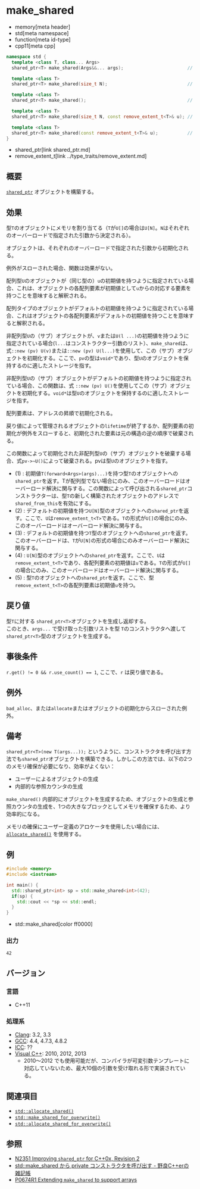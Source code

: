 # make_shared
* memory[meta header]
* std[meta namespace]
* function[meta id-type]
* cpp11[meta cpp]

```cpp
namespace std {
  template <class T, class... Args>
  shared_ptr<T> make_shared(Args&&... args);                        // (1)

  template <class T>
  shared_ptr<T> make_shared(size_t N);                              // (2) C++20 から

  template <class T>
  shared_ptr<T> make_shared();                                      // (3) C++20 から

  template <class T>
  shared_ptr<T> make_shared(size_t N, const remove_extent_t<T>& u); // (4) C++20 から

  template <class T>
  shared_ptr<T> make_shared(const remove_extent_t<T>& u);           // (5) C++20 から
}
```
* shared_ptr[link shared_ptr.md]
* remove_extent_t[link ../type_traits/remove_extent.md]

## 概要
[`shared_ptr`](shared_ptr.md) オブジェクトを構築する。


## 効果
型`T`のオブジェクトにメモリを割り当てる（`T`が`U[]`の場合は`U[N]`。`N`はそれぞれのオーバーロードで指定された引数から決定される）。

オブジェクトは、それぞれのオーバーロードで指定された引数から初期化される。

例外がスローされた場合、関数は効果がない。

配列型`U`のオブジェクトが（同じ型の）`u`の初期値を持つように指定されている場合、これは、オブジェクトの各配列要素が初期値として`u`からの対応する要素を持つことを意味すると解釈される。

配列タイプのオブジェクトがデフォルトの初期値を持つように指定されている場合、これはオブジェクトの各配列要素がデフォルトの初期値を持つことを意味すると解釈される。

非配列型`U`の（サブ）オブジェクトが、`v`または`U(l ...)`の初期値を持つように指定されている場合(`l...`はコンストラクター引数のリスト）、`make_shared`は、式`::new (pv) U(v)`または`::new (pv) U(l...)`を使用して、この（サブ）オブジェクトを初期化する。ここで、`pv`の型は`void*`であり、型`U`のオブジェクトを保持するのに適したストレージを指す。

非配列型`U`の（サブ）オブジェクトがデフォルトの初期値を持つように指定されている場合、この関数は、式 `::new (pv) U()`を使用してこの（サブ）オブジェクトを初期化する。`void*`は型`U`のオブジェクトを保持するのに適したストレージを指す。

配列要素は、アドレスの昇順で初期化される。

戻り値によって管理されるオブジェクトの`lifetime`が終了するか、配列要素の初期化が例外をスローすると、初期化された要素は元の構造の逆の順序で破棄される。

この関数によって初期化された非配列型`U`の（サブ）オブジェクトを破棄する場合、式`pv->~U()`によって破棄される。pvは型`U`のオブジェクトを指す。

- (1) : 初期値`T(forward<Args>(args)...)`を持つ型`T`のオブジェクトへの`shared_ptr`を返す。Tが配列型でない場合にのみ、このオーバーロードはオーバーロード解決に関与する。この関数によって呼び出される`shared_ptr`コンストラクターは、型`T`の新しく構築されたオブジェクトのアドレスで`shared_from_this`を有効にする。
- (2) : デフォルトの初期値を持つ`U[N]`型のオブジェクトへの`shared_ptr`を返す。ここで、`U`は`remove_extent_t<T>`である。`T`の形式が`U[]`の場合にのみ、このオーバーロードはオーバーロード解決に関与する。
- (3) : デフォルトの初期値を持つ`T`型のオブジェクトへの`shared_ptr`を返す。このオーバーロードは、`T`が`U[N]`の形式の場合にのみオーバーロード解決に関与する。
- (4) : `U[N]`型のオブジェクトへの`shared_ptr`を返す。ここで、`U`は`remove_extent_t<T>`であり、各配列要素の初期値は`u`である。`T`の形式が`U[]`の場合にのみ、このオーバーロードはオーバーロード解決に関与する。
- (5) : 型`T`のオブジェクトへの`shared_ptr`を返す。ここで、型`remove_extent_t<T>`の各配列要素は初期値`u`を持つ。

## 戻り値
型`T`に対する `shared_ptr<T>`オブジェクトを生成し返却する。  
このとき、`args...` で受け取った引数リストを型 `T`のコンストラクタへ渡して`shared_ptr<T>`型のオブジェクトを生成する。  


## 事後条件
`r.get() != 0 && r.use_count() == 1`, ここで、`r` は戻り値である。


## 例外
`bad_alloc`、または`allocate`またはオブジェクトの初期化からスローされた例外。


## 備考
`shared_ptr<T>(new T(args...));` というように、コンストラクタを呼び出す方法でも`shared_ptr`オブジェクトを構築できる。しかしこの方法では、以下の2つのメモリ確保が必要になり、効率がよくない：

- ユーザーによるオブジェクトの生成
- 内部的な参照カウンタの生成

`make_shared()` 内部的にオブジェクトを生成するため、オブジェクトの生成と参照カウンタの生成を、1つの大きなブロックとしてメモリを確保するため、より効率的になる。

メモリの確保にユーザー定義のアロケータを使用したい場合には、 [`allocate_shared()`](allocate_shared.md) を使用する。

## 例
```cpp example
#include <memory>
#include <iostream>

int main() {
  std::shared_ptr<int> sp = std::make_shared<int>(42);
  if(sp) {
    std::cout << *sp << std::endl;
  }
}
```
* std::make_shared[color ff0000]

### 出力
```
42
```

## バージョン
### 言語
- C++11

### 処理系
- [Clang](/implementation.md#clang): 3.2, 3.3
- [GCC](/implementation.md#gcc): 4.4, 4.7.3, 4.8.2
- [ICC](/implementation.md#icc): ??
- [Visual C++](/implementation.md#visual_cpp): 2010, 2012, 2013
	- 2010〜2012 でも使用可能だが、コンパイラが可変引数テンプレートに対応していないため、最大10個の引数を受け取れる形で実装されている。


## 関連項目
- [`std::allocate_shared()`](allocate_shared.md)
- [`std::make_shared_for_overwrite()`](make_shared_for_overwrite.md)
- [`std::allocate_shared_for_overwrite()`](allocate_shared_for_overwrite.md)


## 参照
- [N2351 Improving `shared_ptr` for C++0x, Revision 2](http://www.open-std.org/jtc1/sc22/wg21/docs/papers/2007/n2351.htm)
- [std::make_shared から private コンストラクタを呼び出す - 野良C++erの雑記帳](http://d.hatena.ne.jp/gintenlabo/20131211/1386771626)
- [P0674R1 Extending `make_shared` to support arrays](http://www.open-std.org/jtc1/sc22/wg21/docs/papers/2017/p0674r1.html)

